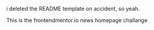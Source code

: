 i deleted the README template on accident, so yeah.

This is the frontendmentor.io news homepage challange